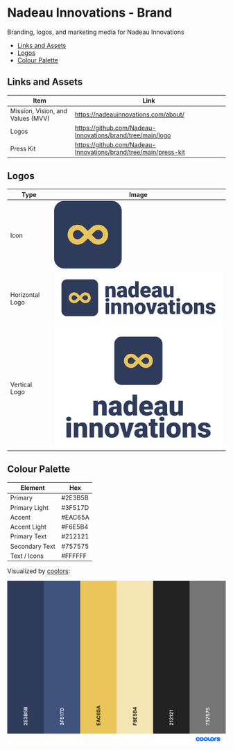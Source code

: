 # Nadeau Innovations - Brand <!-- omit from toc -->

Branding, logos, and marketing media for Nadeau Innovations


- [Links and Assets](#links-and-assets)
- [Logos](#logos)
- [Colour Palette](#colour-palette)


## Links and Assets

| Item                              | Link                                                            |
| --------------------------------- | --------------------------------------------------------------- |
| Mission, Vision, and Values (MVV) | https://nadeauinnovations.com/about/                            |
| Logos                             | https://github.com/Nadeau-Innovations/brand/tree/main/logo      |
| Press Kit                         | https://github.com/Nadeau-Innovations/brand/tree/main/press-kit |

## Logos

| Type            | Image                                          |
| --------------- | ---------------------------------------------- |
| Icon            | ![Logo](logo/png/logo-icon_LOGO-COLOUR.png)    |
| Horizontal Logo | ![Horizontal logo](logo/png/logo_H-COLOUR.png) |
| Vertical Logo   | ![Vertical logo](logo/png/logo_V-COLOUR.png)   |

## Colour Palette

| Element        | Hex     |
| -------------- | ------- |
| Primary        | #2E3B5B |
| Primary Light  | #3F517D |
| Accent         | #EAC65A |
| Accent Light   | #F6E5B4 |
| Primary Text   | #212121 |
| Secondary Text | #757575 |
| Text / Icons   | #FFFFFF |

Visualized by [coolors](https://coolors.co/2e3b5b-3f517d-eac65a-f6e5b4-212121-757575):

![Palette](palette.png)
